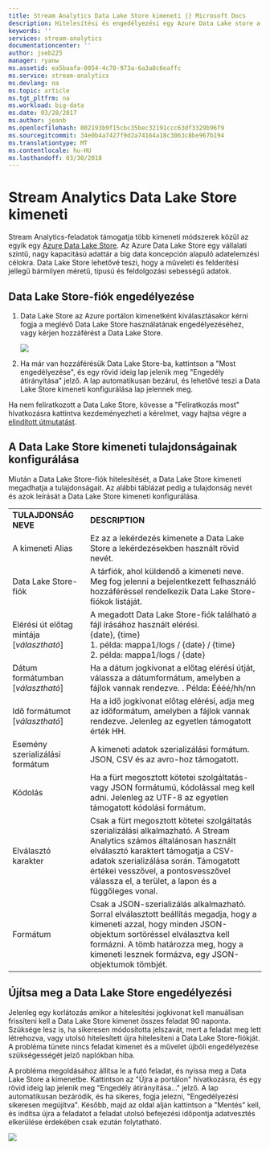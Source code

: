 ```yaml
---
title: Stream Analytics Data Lake Store kimeneti |} Microsoft Docs
description: Hitelesítési és engedélyezési egy Azure Data Lake store a Stream Analytics-feladatok konfigurálása
keywords: ''
services: stream-analytics
documentationcenter: ''
author: jseb225
manager: ryanw
ms.assetid: ea5baafa-0054-4c70-973a-6a3a8c6eaffc
ms.service: stream-analytics
ms.devlang: na
ms.topic: article
ms.tgt_pltfrm: na
ms.workload: big-data
ms.date: 03/28/2017
ms.author: jeanb
ms.openlocfilehash: 802193b9f15cbc35bec32191ccc63df3329b96f9
ms.sourcegitcommit: 34e0b4a7427f9d2a74164a18c3063c8be967b194
ms.translationtype: MT
ms.contentlocale: hu-HU
ms.lasthandoff: 03/30/2018
---
```

# <a name="stream-analytics-data-lake-store-output"></a>Stream Analytics Data Lake Store kimeneti
Stream Analytics-feladatok támogatja több kimeneti módszerek közül az egyik egy [Azure Data Lake Store](https://azure.microsoft.com/services/data-lake-store/). Az Azure Data Lake Store egy vállalati szintű, nagy kapacitású adattár a big data koncepción alapuló adatelemzési célokra. Data Lake Store lehetővé teszi, hogy a műveleti és felderítési jellegű bármilyen méretű, típusú és feldolgozási sebességű adatok.

## <a name="authorize-a-data-lake-store-account"></a>Data Lake Store-fiók engedélyezése
1. Data Lake Store az Azure portálon kimenetként kiválasztásakor kérni fogja a meglévő Data Lake Store használatának engedélyezéséhez, vagy kérjen hozzáférést a Data Lake Store.
   
   ![](media/stream-analytics-data-lake-output/stream-analytics-data-lake-output-authorization.png)  
   
2. Ha már van hozzáférésük Data Lake Store-ba, kattintson a "Most engedélyezése", és egy rövid ideig lap jelenik meg "Engedély átirányítása" jelző. A lap automatikusan bezárul, és lehetővé teszi a Data Lake Store kimeneti konfigurálása lap jelennek meg.

Ha nem feliratkozott a Data Lake Store, kövesse a "Feliratkozás most" hivatkozásra kattintva kezdeményezheti a kérelmet, vagy hajtsa végre a [elindított útmutatást](../data-lake-store/data-lake-store-get-started-portal.md).

## <a name="configure-the-data-lake-store-output-properties"></a>A Data Lake Store kimeneti tulajdonságainak konfigurálása
Miután a Data Lake Store-fiók hitelesítését, a Data Lake Store kimeneti megadhatja a tulajdonságait. Az alábbi táblázat pedig a tulajdonság nevét és azok leírását a Data Lake Store kimeneti konfigurálása.

<table>
<tbody>
<tr>
<td><B>TULAJDONSÁG NEVE</B></td>
<td><B>DESCRIPTION</B></td>
</tr>
<tr>
<td>A kimeneti Alias</td>
<td>Ez az a lekérdezés kimenete a Data Lake Store a lekérdezésekben használt rövid nevét.</td>
</tr>
<tr>
<td>Data Lake Store-fiók</td>
<td>A tárfiók, ahol küldendő a kimeneti neve. Meg fog jelenni a bejelentkezett felhasználó hozzáféréssel rendelkezik Data Lake Store-fiókok listáját.</td>
</tr>
<tr>
<td>Elérési út előtag mintája [<I>választható</I>]</td>
<td>A megadott Data Lake Store-fiók található a fájl írásához használt elérési. <BR>{date}, {time}<BR>1. példa: mappa1/logs / {date} / {time}<BR>2. példa: mappa1/logs / {date}</td>
</tr>
<tr>
<td>Dátum formátumban [<I>választható</I>]</td>
<td>Ha a dátum jogkivonat a előtag elérési útját, válassza a dátumformátum, amelyben a fájlok vannak rendezve. . Példa: Éééé/hh/nn</td>
</tr>
<tr>
<td>Idő formátumot [<I>választható</I>]</td>
<td>Ha a idő jogkivonat előtag elérési, adja meg az időformátum, amelyben a fájlok vannak rendezve. Jelenleg az egyetlen támogatott érték HH.</td>
</tr>
<tr>
<td>Esemény szerializálási formátum</td>
<td>A kimeneti adatok szerializálási formátum. JSON, CSV és az avro-hoz támogatott.</td>
</tr>
<tr>
<td>Kódolás</td>
<td>Ha a fürt megosztott kötetei szolgáltatás- vagy JSON formátumú, kódolással meg kell adni. Jelenleg az UTF-8 az egyetlen támogatott kódolási formátum.</td>
</tr>
<tr>
<td>Elválasztó karakter</td>
<td>Csak a fürt megosztott kötetei szolgáltatás szerializálási alkalmazható. A Stream Analytics számos általánosan használt elválasztó karaktert támogatja a CSV-adatok szerializálása során. Támogatott értékei vesszővel, a pontosvesszővel válassza el, a terület, a lapon és a függőleges vonal.</td>
</tr>
<tr>
<td>Formátum</td>
<td>Csak a JSON-szerializálás alkalmazható. Sorral elválasztott beállítás megadja, hogy a kimeneti azzal, hogy minden JSON-objektum sortöréssel elválasztva kell formázni. A tömb határozza meg, hogy a kimeneti lesznek formázva, egy JSON-objektumok tömbjét.</td>
</tr>
</tbody>
</table>

## <a name="renew-data-lake-store-authorization"></a>Újítsa meg a Data Lake Store engedélyezési
Jelenleg egy korlátozás amikor a hitelesítési jogkivonat kell manuálisan frissíteni kell a Data Lake Store kimenet összes feladat 90 naponta. Szüksége lesz is, ha sikeresen módosította jelszavát, mert a feladat meg lett létrehozva, vagy utolsó hitelesített újra hitelesíteni a Data Lake Store-fiókját. A probléma tünete nincs feladat kimenet és a művelet újbóli engedélyezése szükségességét jelző naplókban hiba.

A probléma megoldásához állítsa le a futó feladat, és nyissa meg a Data Lake Store a kimenetbe. Kattintson az "Újra a portálon" hivatkozásra, és egy rövid ideig lap jelenik meg "Engedély átirányítása..." jelző. A lap automatikusan bezáródik, és ha sikeres, fogja jelezni, "Engedélyezési sikeresen megújítva". Később, majd az oldal alján kattintson a "Mentés" kell, és indítsa újra a feladatot a feladat utolsó befejezési időpontja adatvesztés elkerülése érdekében csak ezután folytatható.

![](media/stream-analytics-data-lake-output/stream-analytics-data-lake-output-renew-authorization.png)

